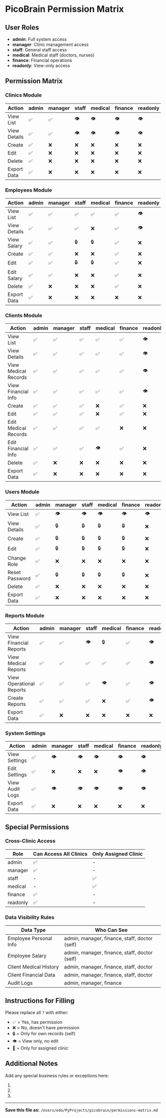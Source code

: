 # PicoBrain Permission Matrix

## User Roles
- **admin**: Full system access
- **manager**: Clinic management access  
- **staff**: General staff access
- **medical**: Medical staff (doctors, nurses)
- **finance**: Financial operations
- **readonly**: View-only access

## Permission Matrix

### Clinics Module
| Action | admin | manager | staff | medical | finance | readonly |
|--------|-------|---------|-------|---------|---------|----------|
| View List | ✅ | ✅ | 👁️ | 👁️ | 👁️ | 👁️ |
| View Details | ✅ | ✅ | 👁️ | 👁️ | 👁️ | 👁️ |
| Create | ✅ | ❌ | ❌ | ❌ | ❌ | ❌ |
| Edit | ✅ | ❌ | ❌ | ❌ | ❌ | ❌ |
| Delete | ✅ | ❌ | ❌ | ❌ | ❌ | ❌ |
| Export Data | ✅ | ❌ | ❌ | ❌ | ❌ | ❌ |

### Employees Module
| Action | admin | manager | staff | medical | finance | readonly |
|--------|-------|---------|-------|---------|---------|----------|
| View List | ✅ | ✅ | ✅ | ✅ | ✅ | 👁️ |
| View Details | ✅ | ✅ | ✅ | ❌ | ✅ | 👁️ |
| View Salary | ✅ | ✅ | 🔒 | 🔒 | ✅ | ❌ |
| Create | ✅ | ✅ | ❌ | ❌ | ✅ | ❌ |
| Edit | ✅ | ✅ | 🔒 | 🔒 | ✅ | ❌ |
| Edit Salary | ✅ | ✅ | ❌ | ❌ | ✅ | ❌ |
| Delete | ✅ | ❌ | ❌ | ❌ | ✅ | ❌ |
| Export Data | ✅ | ❌ | ❌ | ❌ | ❌ | ❌ |

### Clients Module
| Action | admin | manager | staff | medical | finance | readonly |
|--------|-------|---------|-------|---------|---------|----------|
| View List | ✅ | ✅ | ✅ | ✅ | ✅ | 👁️ |
| View Details | ✅ | ✅ | ✅ | ✅ | ✅ | 👁️ |
| View Medical Records | ✅ | ✅ | ✅ | ✅ | ✅ | 👁️ |
| View Financial Info | ✅ | ✅ | ✅ | ✅ | ✅ | 👁️ |
| Create | ✅ | ✅ | ✅ | ❌ | ✅ | ❌ |
| Edit | ✅ | ✅ | ✅ | ❌ | ✅ | ❌ |
| Edit Medical Records | ✅ | ✅ | ✅ | ✅ | ❌ | ❌ |
| Edit Financial Info | ✅ | ✅ | ✅ | 👁️ | ✅ | ❌ |
| Delete | ✅ | ❌ | ❌ | ❌ | ❌ | ❌ |
| Export Data | ✅ | ❌ | ❌ | ❌ | ❌ | ❌ |

### Users Module
| Action | admin | manager | staff | medical | finance | readonly |
|--------|-------|---------|-------|---------|---------|----------|
| View List | ✅ | 👁️ | 👁️ | 👁️ | 👁️ | 👁️ |
| View Details | ✅ | 🔒 | 🔒 | 🔒 | 🔒 | ❌ |
| Create | ✅ | 🔒 | 🔒 | 🔒 | 🔒 | ❌ |
| Edit | ✅ | 🔒 | 🔒 | 🔒 | 🔒 | ❌ |
| Change Role | ✅ | ❌ | ❌ | ❌ | ❌ | ❌ |
| Reset Password | ✅ | 🔒 | 🔒 | 🔒 | 🔒 | ❌ |
| Delete | ✅ | ❌ | ❌ | ❌ | ❌ | ❌ |
| Export Data | ✅ | ❌ | ❌ | ❌ | ❌ | ❌ |

### Reports Module
| Action | admin | manager | staff | medical | finance | readonly |
|--------|-------|---------|-------|---------|---------|----------|
| View Financial Reports | ✅ | ✅ | 👁️ | 🔒 | ✅ | 👁️ |
| View Medical Reports | ✅ | ✅ | ✅ | ✅ | ✅ | 👁️ |
| View Operational Reports | ✅ | ✅ | ✅ | 👁️ | ✅ | 👁️ |
| Create Reports | ✅ | ✅ | ✅ | ❌ | ✅ | 👁️ |
| Export Data | ✅ | ❌ | ❌ | ❌ | ❌ | ❌ |

### System Settings
| Action | admin | manager | staff | medical | finance | readonly |
|--------|-------|---------|-------|---------|---------|----------|
| View Settings | ✅ | 👁️ | 👁️ | 👁️ | 👁️ | 👁️ |
| Edit Settings | ✅ | ❌ | ❌ | ❌ | 👁️ | 👁️ |
| View Audit Logs | ✅ | 👁️ | 👁️ | 👁️ | 👁️ | 👁️ |
| Export Data | ✅ | ❌ | ❌ | ❌ | ❌ | ❌ |

## Special Permissions

### Cross-Clinic Access
| Role | Can Access All Clinics | Only Assigned Clinic |
|------|------------------------|---------------------|
| admin | ✅ | - |
| manager | ✅ | - |
| staff | - | ✅ |
| medical | - | ✅ |
| finance | ✅ | - |
| readonly | ✅ | - |

### Data Visibility Rules
| Data Type | Who Can See |
|-----------|-------------|
| Employee Personal Info | admin, manager, finance, staff, doctor (self) |
| Employee Salary | admin, manager, finance, staff, doctor (self) |
| Client Medical History | admin, manager, finance, staff, doctor |
| Client Financial Data | admin, manager, finance, staff, doctor |
| Audit Logs | admin, manager, finance |

## Instructions for Filling

Please replace all `?` with either:
- ✅ = Yes, has permission
- ❌ = No, doesn't have permission
- 🔒 = Only for own records (self)
- 👁️ = View only, no edit
- 🏥 = Only for assigned clinic

## Additional Notes

Add any special business rules or exceptions here:

1. 
2. 
3. 

---
**Save this file as:** `/Users/edo/PyProjects/picobrain/permissions-matrix.md`
